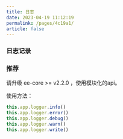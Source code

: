 ```yaml
---
title: 日志
date: 2023-04-19 11:12:19
permalink: /pages/4c19a1/
article: false
---
```


###  日志记录

###  推荐
请升级 ee-core >= v2.2.0 ，使用模块化的api。

使用方法：
```javascript
this.app.logger.info()
this.app.logger.error()
this.app.logger.debug()
this.app.logger.warn()
this.app.logger.write()
```
